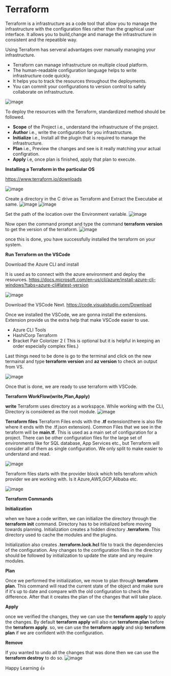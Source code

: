 # Terraform

Terraform is a infrastructure as a code tool that allow you to manage the infrastructure with the configuration files rather than the graphical user interface.
It allows you to build,change and manage the infrastructure in consistent and the repeatible way.

Using Terraform has serveral advantages over manually managing your infrastructure.

* Terraform can manage infrastructure on multiple cloud platform.
* The human-readable configuration language helps to write infrastructure code quickly.
* It helps you to track the resources throughout the deployments.
* You can commit your configurations to version control to safely collaborate on infrastructure.

![image](https://user-images.githubusercontent.com/30388181/155275324-0f764cd9-1f07-4177-975d-ce052343a9b4.png)

To deploy the resources with the Terraform, standardized method should be followed.

* **Scope** of the Project i.e., understand the infrastructure of the project.
* **Author** i.e., write the configuration for you infrastructure.
* **Initialize** i.e., Install all the plugin that is required to manage the infrastructure.
* **Plan** i.e., Preview the changes and see is it really matching your actual configration.
* **Apply** i.e, once plan is finished, apply that plan to execute.

**Installing a Terraform in the particular OS**

https://www.terraform.io/downloads

![image](https://user-images.githubusercontent.com/30388181/155278111-4e568e61-31f9-403c-bf25-6d3624845be6.png)


Create a directory in the C drive as Terraform and Extract the Executabe at same.
![image](https://user-images.githubusercontent.com/30388181/155275001-f6df2ce0-956b-45b0-b85b-a188b156ee0b.png)
![image](https://user-images.githubusercontent.com/30388181/155275052-4ebee97e-9630-4328-a1b0-f9254d2aad59.png)

Set the path of the location over the Environment variable.
![image](https://user-images.githubusercontent.com/30388181/155290754-18d19680-6bb6-4912-91c1-be93926b1711.png)


Now open the command prompt and type the command **terraform version** to get the version of the terraform.
![image](https://user-images.githubusercontent.com/30388181/155290305-42ec1c86-e8f9-481f-8a63-3d3b1dd9d7ca.png)


once this is done, you have successfully installed the terraform on your system.

**Run Terraform on the VSCode**

Download the Azure CLI and install

It is used as to connect with the azure environment and deploy the resources.
https://docs.microsoft.com/en-us/cli/azure/install-azure-cli-windows?tabs=azure-cli#latest-version

![image](https://user-images.githubusercontent.com/30388181/155293731-dc991b02-4ba5-4c47-9ab2-58fdd2bf715c.png)

Download the VSCode Next.
https://code.visualstudio.com/Download

Once we installed the VSCode, we are gonna install the extensions. Extension provide us the extra help that make VSCode easier to use.
* Azure CLI Tools
* HashiCorp Terraform
* Bracket Pair Colorizer 2 ( This is optional but it is helpful in keeping an order especially complex files.)

Last things need to be done is go to the terminal and click on the new termainal and type **terraform version** and **az version** to check an output from VS.

![image](https://user-images.githubusercontent.com/30388181/155295561-d3d3033c-ab52-473a-ba1c-dda1d257b95b.png)

Once that is done, we are ready to use terraform with VSCode. 

**Terraform WorkFlow(write,Plan,Apply)**

**write** Terraform uses directory as a workspace. While working with the CLI, Directory is considered as the root module.
![image](https://user-images.githubusercontent.com/30388181/155320678-d6b6edc8-b764-43de-80dd-d03d48221e7d.png)

**Terraform files**
Terraform Files ends with the **.tf** extension(there is also file where it ends with the .tf.json extension).
Common Files that we see in the teraform will be **main.tf**. This is used as a main set of configuration for a project.
There can be other configuration files for the large set of environments like for SQL database, App Services etc., but Terraform will consider all of them as single configuration. We only split to make easier to understand and read.

![image](https://user-images.githubusercontent.com/30388181/155321673-797c8678-8b8f-4ec8-9e9b-dde18aa39fa5.png)

Terraform files starts with the provider block which tells terraform which provider we are working with. Is it Azure,AWS,GCP,Alibaba etc.

![image](https://user-images.githubusercontent.com/30388181/155322092-7acbbc43-7560-4fe4-ae5f-e2e79c9e3efc.png)

**Terraform Commands**

**Initialization**

when we have a code written, we can initialize the directory through the **terraform init** command. Directory has to be initialized before moving towards planning. Initialization creates a hidden directory **.terraform**. This directory used to cache the modules and the plugins.

Initialization also creates **.terraform.lock.hcl** file to track the dependencies of the configuration.
Any changes to the configuration files in the directory should be followed by initialization to update the state and any require modules.

**Plan**

Once we performed the initialization, we move to plan through **terraform plan**. This command will read the current state of the object and make sure if it's up to date and compare with the old configuration to check the difference. After that it creates the plan of the changes that will take place.

**Apply** 

once we verified the changes, they we can use the **terraform apply** to apply the changes. By default **terraform apply** will also run **terraform plan** before the **terraform apply**. so, we can use the **terraform apply** and skip **terraform plan** if we are confident with the configuration.

**Remove**

If you wanted to undo all the changes that was done then we can use the **terraform destroy** to do so.
![image](https://user-images.githubusercontent.com/30388181/155325639-4486ca67-8c0f-4be2-82f5-72ac3f6d5e3b.png)

Happy Learning 👍









